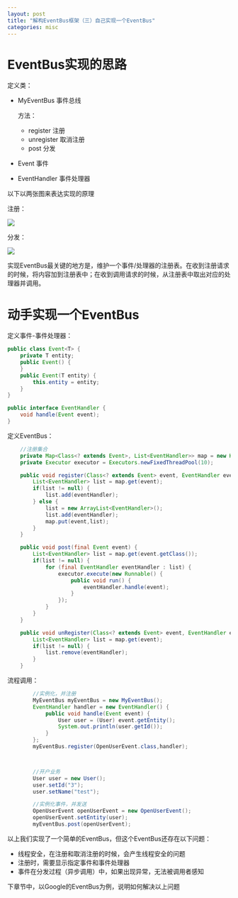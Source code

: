 ```yaml
---
layout: post
title: "解构EventBus框架（三）自己实现一个EventBus"
categories: misc
---
```


# EventBus实现的思路

定义类：

* MyEventBus 事件总线

  方法：

  * register 注册
  * unregister 取消注册
  * post 分发

* Event 事件

* EventHandler 事件处理器

以下以两张图来表达实现的原理

注册：


![](https://p1-jj.byteimg.com/tos-cn-i-t2oaga2asx/gold-user-assets/2020/6/21/172d4b9cfb8ec4a3~tplv-t2oaga2asx-image.image)

分发：


![](https://p1-jj.byteimg.com/tos-cn-i-t2oaga2asx/gold-user-assets/2020/6/21/172d4b9fe4ae2b22~tplv-t2oaga2asx-image.image)

实现EventBus最关键的地方是，维护一个事件/处理器的注册表。在收到注册请求的时候，将内容加到注册表中；在收到调用请求的时候，从注册表中取出对应的处理器并调用。

# 动手实现一个EventBus

定义事件-事件处理器：

```java
public class Event<T> {
    private T entity;
    public Event() {
    }
    public Event(T entity) {
        this.entity = entity;
    }
}
```

```java
public interface EventHandler {
    void handle(Event event);
}
```

定义EventBus：

```java
	//注册集合
    private Map<Class<? extends Event>, List<EventHandler>> map = new HashMap<Class<? extends Event>, List<EventHandler>>();
    private Executor executor = Executors.newFixedThreadPool(10);

    public void register(Class<? extends Event> event, EventHandler eventHandler) {
        List<EventHandler> list = map.get(event);
        if(list != null) {
            list.add(eventHandler);
        } else {
            list = new ArrayList<EventHandler>();
            list.add(eventHandler);
            map.put(event,list);
        }
    }

    public void post(final Event event) {
        List<EventHandler> list = map.get(event.getClass());
        if(list != null) {
            for (final EventHandler eventHandler : list) {
                executor.execute(new Runnable() {
                    public void run() {
                        eventHandler.handle(event);
                    }
                });
            }
        }
    }

    public void unRegister(Class<? extends Event> event, EventHandler eventHandler) {
        List<EventHandler> list = map.get(event);
        if(list != null) {
            list.remove(eventHandler);
        }
    }
```

流程调用：

```java
 		//实例化，并注册
        MyEventBus myEventBus = new MyEventBus();
        EventHandler handler = new EventHandler() {
            public void handle(Event event) {
                User user = (User) event.getEntity();
                System.out.println(user.getId());
            }
        };
        myEventBus.register(OpenUserEvent.class,handler);



        //开户业务
        User user = new User();
        user.setId("3");
        user.setName("test");

        //实例化事件，并发送
        OpenUserEvent openUserEvent = new OpenUserEvent();
        openUserEvent.setEntity(user);
        myEventBus.post(openUserEvent);
```

以上我们实现了一个简单的EventBus，但这个EventBus还存在以下问题：

* 线程安全，在注册和取消注册的时候，会产生线程安全的问题
* 注册时，需要显示指定事件和事件处理器
* 事件在分发过程（异步调用）中，如果出现异常，无法被调用者感知

下章节中，以Google的EventBus为例，说明如何解决以上问题
